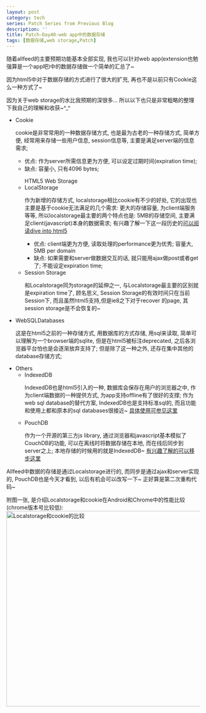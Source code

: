 ```yaml
---
layout: post
category: tech
series: Patch Series from Previous Blog
description: ''
title: Patch-Day40-web app中的数据存储
tags: [数据存储,web storage,Patch]
---
```


随着allfeed的主要预期功能基本全部实现, 我也可以针对web app(extension也勉强算是一个app吧)中的数据存储做一个简单的汇总了~

因为html5中对于数据存储的方式进行了很大的扩充, 再也不是以前只有Cookie这么一种方式了~

因为关于web storage的水比我预期的深很多... 所以以下也只是非常粗略的整理下我自己的理解和收获~^_^

<ul>
    <li>Cookie
        <p>cookie是非常常用的一种数据存储方式, 也是最为古老的一种存储方式, 简单方便, 经常用来存储一些用户信息, session信息等, 主要是满足server端的信息需求;</p>
        <ul>
            <li>优点: 作为server所需信息更为方便, 可以设定过期时间(expiration time);</li>
            <li>缺点: 容量小, 只有4096 bytes;</li>
        </ul>
    </li>
    <ul>HTML5 Web Storage
        <li>LocalStorage
            <p>作为新增的存储方式, localstorage相比cookie有不少的好处, 它的出现也主要是基于cookie无法满足的几个需求: 更大的存储容量, 为client端服务等等, 所以localstorage最主要的两个特点也是: 5MB的存储空间, 主要满足client(javascript)本身的数据需求; 有兴趣了解一下这一段历史的<a href="http://diveintohtml5.info/storage.html">可以阅读dive into html5</a></p>
            <ul>
                <li>优点: client端更为方便, 读取处理的performance更为优秀; 容量大, 5MB per domain</li>
                <li>缺点: 如果需要和server做数据交互的话, 就只能用ajax做post或者get了; 不能设定expiration time;</li>
            </ul>
        </li>
        <li>Session Storage
            <p>和Localstorage同为storage的延伸之一, 与Localstorage最主要的区别就是expiration time了, 顾名思义, Session Storage的有效时间只在当前Session下, 而且虽然html5支持,但是ie8之下对于recover 的page, 其session storage是不会恢复的~</p>
        </li>
    </ul>
    <li>WebSQLDatabases
        <p>这是在html5之前的一种存储方式, 用数据库的方式存储, 用sql来读取, 简单可以理解为一个browser端的sqlite, 但是在html5被标注deprecated, 之后各浏览器平台怕也是会逐渐放弃支持了; 但是除了这一种之外, 还存在集中其他的database存储方式;</p>
    </li>
    <li>Others
        <ul>
            <li>IndexedDB
                <p>IndexedDB也是html5引入的一种, 数据库会保存在用户的浏览器之中, 作为client端数据的一种提供方式, 为app支持offline有了很好的支撑; 作为web sql database的替代方案, IndexedDB也是支持标准sql的, 而且功能和使用上都和原本的sql databases很接近~ <a href="http://www.html5rocks.com/en/tutorials/indexeddb/todo/">具体使用可参见这里</a></p>
            </li>
            <li>PouchDB
                <p>作为一个开源的第三方js library, 通过浏览器和javascript基本模拟了CouchDB的功能, 可以在离线时将数据存储在本地, 而在线后同步到server之上; 本地存储的时候用的就是IndexedDB~ <a href="http://pouchdb.com/api.html">有兴趣了解的可以移步这里</a></p>
            </li>
        </ul>
    </li>
</ul>
Allfeed中数据的存储是通过Localstorage进行的, 而同步是通过ajax和server实现的, PouchDB也是今天才看到, 以后有机会可以改写一下~ 正好算是第二次重构代码~

附图一张, 是介绍Localstorage和cookie在Android和Chrome中的性能比较(chrome版本号比较低):
<a href="http://callmet.zzgary.info/wp-content/uploads/2014/02/performance.png"><img src="http://callmet.zzgary.info/wp-content/uploads/2014/02/performance.png" alt="Localstorage和cookie的比较" width="800" height="510" class="size-full wp-image-1280" /></a>
